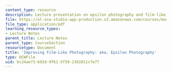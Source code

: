 ```yaml
---
content_type: resource
description: Lecture presentation on epsilon photography and film-like optics.
file: https://ol-ocw-studio-app-production.s3.amazonaws.com/courses/mas-531-computational-camera-and-photography-fall-2009/bc24ae73b93d9f615f5923b1011cfe77_MITMAS_531F09_lec03.pdf
file_type: application/pdf
learning_resource_types:
- Lecture Notes
parent_title: Lecture Notes
parent_type: CourseSection
resourcetype: Document
title: 'Improving Film-Like Photography: aka, Epsilon Photography'
type: OCWFile
uid: bc24ae73-b93d-9f61-5f59-23b1011cfe77
---
```

